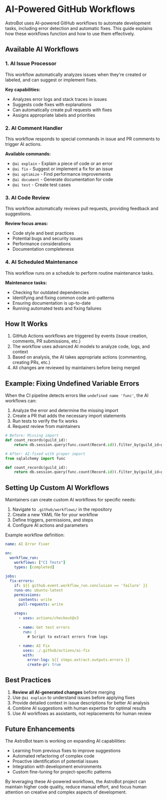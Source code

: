 # AI-Powered GitHub Workflows

AstroBot uses AI-powered GitHub workflows to automate development tasks, including error detection and automatic fixes. This guide explains how these workflows function and how to use them effectively.

## Available AI Workflows

### 1. AI Issue Processor

This workflow automatically analyzes issues when they're created or labeled, and can suggest or implement fixes.

**Key capabilities:**
- Analyzes error logs and stack traces in issues
- Suggests code fixes with explanations
- Can automatically create pull requests with fixes
- Assigns appropriate labels and priorities

### 2. AI Comment Handler

This workflow responds to special commands in issue and PR comments to trigger AI actions.

**Available commands:**
- `@ai explain` - Explain a piece of code or an error
- `@ai fix` - Suggest or implement a fix for an issue
- `@ai optimize` - Find performance improvements
- `@ai document` - Generate documentation for code
- `@ai test` - Create test cases

### 3. AI Code Review

This workflow automatically reviews pull requests, providing feedback and suggestions.

**Review focus areas:**
- Code style and best practices
- Potential bugs and security issues
- Performance considerations
- Documentation completeness

### 4. AI Scheduled Maintenance

This workflow runs on a schedule to perform routine maintenance tasks.

**Maintenance tasks:**
- Checking for outdated dependencies
- Identifying and fixing common code anti-patterns
- Ensuring documentation is up-to-date
- Running automated tests and fixing failures

## How It Works

1. GitHub Actions workflows are triggered by events (issue creation, comments, PR submissions, etc.)
2. The workflow uses advanced AI models to analyze code, logs, and context
3. Based on analysis, the AI takes appropriate actions (commenting, creating PRs, etc.)
4. All changes are reviewed by maintainers before being merged

## Example: Fixing Undefined Variable Errors

When the CI pipeline detects errors like `undefined name 'func'`, the AI workflows can:

1. Analyze the error and determine the missing import
2. Create a PR that adds the necessary import statements
3. Run tests to verify the fix works
4. Request review from maintainers

```python
# Before: Missing import
def count_records(guild_id):
    return db.session.query(func.count(Record.id)).filter_by(guild_id=guild_id).scalar() or 0

# After: AI-fixed with proper import
from sqlalchemy import func

def count_records(guild_id):
    return db.session.query(func.count(Record.id)).filter_by(guild_id=guild_id).scalar() or 0
```

## Setting Up Custom AI Workflows

Maintainers can create custom AI workflows for specific needs:

1. Navigate to `.github/workflows/` in the repository
2. Create a new YAML file for your workflow
3. Define triggers, permissions, and steps
4. Configure AI actions and parameters

Example workflow definition:

```yaml
name: AI Error Fixer

on:
  workflow_run:
    workflows: ["CI Tests"]
    types: [completed]
    
jobs:
  fix-errors:
    if: ${{ github.event.workflow_run.conclusion == 'failure' }}
    runs-on: ubuntu-latest
    permissions:
      contents: write
      pull-requests: write
      
    steps:
      - uses: actions/checkout@v3
      
      - name: Get test errors
        run: |
          # Script to extract errors from logs
          
      - name: AI Fix
        uses: ./.github/actions/ai-fix
        with:
          error-log: ${{ steps.extract.outputs.errors }}
          create-pr: true
```

## Best Practices

1. **Review all AI-generated changes** before merging
2. Use `@ai explain` to understand issues before applying fixes
3. Provide detailed context in issue descriptions for better AI analysis
4. Combine AI suggestions with human expertise for optimal results
5. Use AI workflows as assistants, not replacements for human review

## Future Enhancements

The AstroBot team is working on expanding AI capabilities:

- Learning from previous fixes to improve suggestions
- Automated refactoring of complex code
- Proactive identification of potential issues
- Integration with development environments
- Custom fine-tuning for project-specific patterns

By leveraging these AI-powered workflows, the AstroBot project can maintain higher code quality, reduce manual effort, and focus human attention on creative and complex aspects of development.